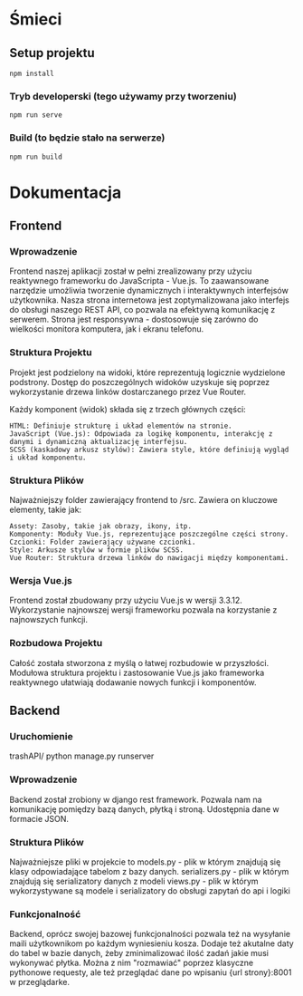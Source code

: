 # Śmieci

## Setup projektu
```
npm install
```

### Tryb developerski (tego używamy przy tworzeniu)
```
npm run serve
```

### Build (to będzie stało na serwerze)
```
npm run build
```

# Dokumentacja

## Frontend

### Wprowadzenie

Frontend naszej aplikacji został w pełni zrealizowany przy użyciu reaktywnego frameworku do JavaScripta - Vue.js. To zaawansowane narzędzie umożliwia tworzenie dynamicznych i interaktywnych interfejsów użytkownika. Nasza strona internetowa jest zoptymalizowana jako interfejs do obsługi naszego REST API, co pozwala na efektywną komunikację z serwerem. Strona jest responsywna - dostosowuje się zarówno do wielkości monitora komputera, jak i ekranu telefonu.

### Struktura Projektu

Projekt jest podzielony na widoki, które reprezentują logicznie wydzielone podstrony. Dostęp do poszczególnych widoków uzyskuje się poprzez wykorzystanie drzewa linków dostarczanego przez Vue Router.

Każdy komponent (widok) składa się z trzech głównych części:

    HTML: Definiuje strukturę i układ elementów na stronie.
    JavaScript (Vue.js): Odpowiada za logikę komponentu, interakcję z danymi i dynamiczną aktualizację interfejsu.
    SCSS (kaskadowy arkusz stylów): Zawiera style, które definiują wygląd i układ komponentu.

### Struktura Plików

Najważniejszy folder zawierający frontend to /src. Zawiera on kluczowe elementy, takie jak:

    Assety: Zasoby, takie jak obrazy, ikony, itp.
    Komponenty: Moduły Vue.js, reprezentujące poszczególne części strony.
    Czcionki: Folder zawierający używane czcionki.
    Style: Arkusze stylów w formie plików SCSS.
    Vue Router: Struktura drzewa linków do nawigacji między komponentami.

### Wersja Vue.js

Frontend został zbudowany przy użyciu Vue.js w wersji 3.3.12. Wykorzystanie najnowszej wersji frameworku pozwala na korzystanie z najnowszych funkcji.

### Rozbudowa Projektu

Całość została stworzona z myślą o łatwej rozbudowie w przyszłości. Modułowa struktura projektu i zastosowanie Vue.js jako frameworka reaktywnego ułatwiają dodawanie nowych funkcji i komponentów.

## Backend

### Uruchomienie
trashAPI/ python manage.py runserver

### Wprowadzenie
Backend został zrobiony w django rest framework. Pozwala nam na komunikację pomiędzy bazą danych, płytką i stroną. Udostępnia dane w formacie JSON.

### Struktura Plików
Najważniejsze pliki w projekcie to
models.py - plik w którym znajdują się klasy odpowiadające tabelom z bazy danych.
serializers.py - plik w którym znajdują się serializatory danych z modeli
views.py - plik w którym wykorzystywane są modele i serializatory do obsługi zapytań do api i logiki

### Funkcjonalność
Backend, oprócz swojej bazowej funkcjonalności pozwala też na wysyłanie maili użytkownikom po każdym wyniesieniu kosza. Dodaje też akutalne daty do tabel w bazie danych, żeby zminimalizować ilość zadań jakie musi wykonywać płytka. Można z nim "rozmawiać" poprzez klasyczne pythonowe requesty, ale też przeglądać dane po wpisaniu {url strony}:8001 w przeglądarke.

